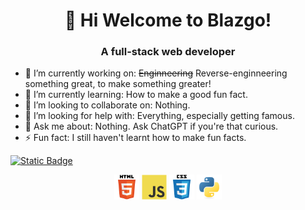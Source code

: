 <h1 align="center">👋 Hi Welcome to Blazgo!</h3>
<h3 align="center">A full-stack web developer</h3>



- 🔭 I’m currently working on: ~~Enginneering~~ Reverse-enginneering something great, to make something greater!
- 🌱 I’m currently learning: How to make a good fun fact.
- 👯 I’m looking to collaborate on: Nothing.
- 🤔 I’m looking for help with: Everything, especially getting famous.
- 💬 Ask me about: Nothing. Ask ChatGPT if you're that curious.
- ⚡ Fun fact: I still haven't learnt how to make fun facts.


[![Static Badge](https://img.shields.io/badge/Follow-blue?style=social&logo=codepen)](https://codepen.io/BlazgoCompany)



 <p align="center">
  
   <img src="https://raw.githubusercontent.com/devicons/devicon/master/icons/html5/html5-original-wordmark.svg" alt="html5" width="40" height="40"/>
    <img src="https://raw.githubusercontent.com/devicons/devicon/master/icons/javascript/javascript-original.svg" alt="javascript" width="40" height="40"/> 
   <img src="https://raw.githubusercontent.com/devicons/devicon/master/icons/css3/css3-original-wordmark.svg" alt="css3" width="40" height="40"/>
   <img src="https://raw.githubusercontent.com/devicons/devicon/master/icons/python/python-original.svg" alt="python" width="40" height="40"/></p>
  
</p>

